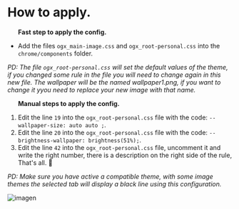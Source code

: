 # How to apply.
<ul><p><b>Fast step to apply the config.</b></p>
<li>Add the files <code>ogx_main-image.css</code> and <code>ogx_root-personal.css</code> into the <code>chrome/components</code> folder.</li>
</ul>
<p><i>PD: The file <code>ogx_root-personal.css</code> will set the default values of the theme, if you changed some rule in the file you will need to change again in this new file. The wallpaper will be the named wallpaper1.png, if you want to change it yyou need to replace your new image with that name.</i></p>

<ol><p><b>Manual steps to apply the config.</b></p>
  
  <li>Edit the line <code>19</code> into the <code>ogx_root-personal.css</code> file with the code: <code>--wallpaper-size: auto auto ;</code>.</li>
  <li>Edit the line <code>20</code> into the <code>ogx_root-personal.css</code> file with the code: <code>--brightness-wallpaper: brightness(51%);</code>.</li>
  <li> Edit the line <code>42</code> into the <code>ogx_root-personal.css</code> file, uncomment it and write the right number, 
  there is a description on the right side of the rule, That's all. 💙</li>
</ol>

<p><i>PD: Make sure you have active a compatible theme, with some image themes the selected tab will display a black line using this configuration.</i></p>

![imagen](https://user-images.githubusercontent.com/22057609/176717191-37bcc3ab-1234-40e7-83c9-c7dd2a4188ba.png)
